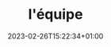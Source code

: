 ---
title: 'l''équipe'
date: 2023-02-26T15:22:34+01:00
heroHeading: 'Notre équipe'
layout: 'equipe'
heroSubHeading: ''
heroBackground: 'accueil/kine_illust2.jpg'
---